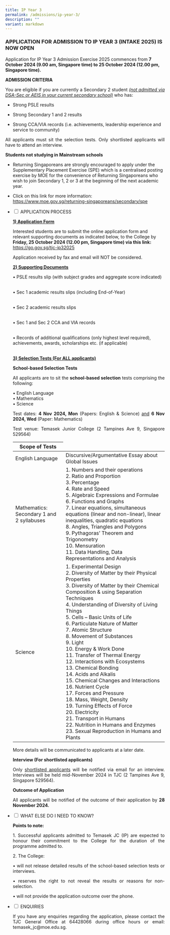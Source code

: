 ```yaml
---
title: IP Year 3
permalink: /admissions/ip-year-3/
description: ""
variant: markdown
---
```

### **APPLICATION FOR ADMISSION TO IP YEAR 3 (INTAKE 2025) IS NOW OPEN**

Application for IP Year 3 Admission Exercise 2025 commences from **7 October 2024 (9.00 am, Singapore time) to 25 October 2024 (12.00 pm, Singapore time).**

<p style="text-align: justify;"><b>ADMISSION CRITERIA</b></p>

<p style="text-align: justify;">You are eligible if you are currently a Secondary 2 student <i><u>(not admitted via DSA-Sec or AEIS in your current secondary school)</u></i> who has:</p>

* Strong PSLE results

* Strong Secondary 1 and 2 results

* Strong CCA/VIA records (i.e. achievements, leadership experience and service to community)

<p style="text-align: justify;">All applicants must sit the selection tests. Only shortlisted applicants will have to attend an interview.</p>

<p style="text-align: justify;"><b>Students not studying in Mainstream schools</b></p>

* Returning Singaporeans are strongly encouraged to apply under the Supplementary Placement Exercise (SPE) which is a centralised posting exercise by MOE for the convenience of Returning Singaporeans who wish to join Secondary 1, 2 or 3 at the beginning of the next academic year. 

* Click on this link for more information: <a href="https://www.moe.gov.sg/returning-singaporeans/secondary/spe" target="_blank">https://www.moe.gov.sg/returning-singaporeans/secondary/spe</a>









<ul class="jekyllcodex_accordion">
  <li>
    <input type="checkbox" id="accordion1">
    <label for="accordion1">APPLICATION PROCESS </label>
    <div>
			<p style="text-align: justify;"><b><u>1) Application Form </u></b></p>Interested students are to submit the online application form and relevant supporting documents as indicated below, to the College by <b>Friday, 25 October 2024 (12.00 pm, Singapore time) via this link: </b><a href="https://go.gov.sg/tjc-ip32025" target="_blank">https://go.gov.sg/tjc-ip32025</a><p></p>
		
<p style="text-align: justify;">Application received by fax and email will NOT be considered.</p>
			
<p style="text-align: justify;"><b><u>2) Supporting Documents</u></b></p>

•	 PSLE results slip (with subject grades and aggregate score indicated)<br><br>

•	 Sec 1 academic results slips (including End-of-Year)<br><br>

•	 Sec 2 academic results slips <br><br>

•	 Sec 1 and Sec 2 CCA and VIA records<br><br>

•	 Records of additional qualifications (only highest level required), achievements, awards, scholarships etc. (if applicable)<br><br>

<p style="text-align: justify;"><b><u>3) Selection Tests (For ALL applicants)</u></b></p>

<p style="text-align: justify;"><b>School-based Selection Tests</b></p>

<p style="text-align: justify;">All applicants are to sit the <b>school-based selection</b> tests comprising the following:</p>

•	  English Language<br>
•	  Mathematics<br>
•	  Science<br>

<p style="text-align: justify;">Test dates: <b>4 Nov 2024, Mon</b> (Papers: English &amp; Science) <u>and</u> <b>6 Nov 2024, Wed</b> (Paper: Mathematics)</p>
	
<p style="text-align: justify;">Test venue: Temasek Junior College (2 Tampines Ave 9, Singapore 529564)</p> 	
	
		
		
		
		
<table>
<thead>
<tr>
<th style="text-align: center;">Scope of Tests</th>
</tr>
</thead>
<tbody>
<tr>
<td>English Language
</td>
<td> Discursive/Argumentative Essay about Global Issues</td>
</tr>
<tr>
<td>Mathematics: Secondary 1 and 2 syllabuses </td>
<td>1. Numbers and their operations<br>
2. Ratio and Proportion<br>
3. Percentage<br>
4. Rate and Speed<br>
5. Algebraic Expressions and Formulae<br>
6. Functions and Graphs<br>
7. Linear equations, simultaneous equations (linear and non-linear), linear inequalities, quadratic equations<br>
8. Angles, Triangles and Polygons<br>
9. Pythagoras’ Theorem and Trigonometry<br>
10. Mensuration<br>
11. Data Handling, Data Representations and Analysis 
<br>
</td>
</tr>
<tr>
<td>Science</td>
<td>1. Experimental Design<br>
2.	Diversity of Matter by their Physical Properties<br>
3.	Diversity of Matter by their Chemical Composition &amp; using Separation Techniques<br>
4.	Understanding of Diversity of Living Things<br>
5.	Cells – Basic Units of Life<br>
6.	Particulate Nature of Matter<br>
7.	Atomic Structure<br>
8.	Movement of Substances<br>
9.	Light<br>
10.	Energy &amp; Work Done<br>
11.	Transfer of Thermal Energy<br>
12.	Interactions with Ecosystems<br>
13.	Chemical Bonding<br>
14.	Acids and Alkalis<br>
15.	Chemical Changes and Interactions<br>
16.	Nutrient Cycle<br>
17.	Forces and Pressure<br>
18.	Mass, Weight, Density<br>
19.	Turning Effects of Force<br>
20.	Electricity<br>
21.	Transport in Humans<br>
22.	Nutrition in Humans and Enzymes<br>
23.	Sexual Reproduction in Humans and Plants<br>
</td>
</tr>
</tbody>
</table>
    
<p style="text-align: justify;">More details will be communicated to applicants at a later date.</p>

<p style="text-align: justify;"><b>Interview (For shortlisted applicants)</b></p>

<p style="text-align: justify;">Only <u>shortlisted applicants</u> will be notified via email for an interview. Interviews will be held mid-November 2024 in TJC (2 Tampines Ave 9, Singapore 529564). </p>

<p style="text-align: justify;"><b>Outcome of Application</b></p>

<p style="text-align: justify;">All applicants will be notified of the outcome of their application by <b>28 November 2024.</b></p>

		
		
		
		
</div>
</li> 
 
 <li>
    <input type="checkbox" id="accordion3">
    <label for="accordion3">WHAT ELSE DO I NEED TO KNOW? </label>
    <div>
			<p style="text-align: justify;"><b>Points to note: </b></p>
			
<p style="text-align: justify;">1. Successful applicants admitted to Temasek JC (IP) are expected to honour their commitment to the College for the duration of the programme admitted to.</p>	
			
<p style="text-align: justify;">2. The College:</p>	

<p style="text-align: justify;">• will not release detailed results of the school-based selection tests or interviews.</p>				
<p style="text-align: justify;">• reserves the right to not reveal the results or reasons for non-selection.</p>	
<p style="text-align: justify;">• will not provide the application outcome over the phone.</p>	
			
		
   </div>
	</li> 
	  <li>
    <input type="checkbox" id="accordion4">
    <label for="accordion4">ENQUIRIES</label>
    <div>
			<p style="text-align: justify;">If you have any enquiries regarding the application, please contact the TJC General Office at 64428066 during office hours or email: temasek_jc@moe.edu.sg. </p>
    </div>
	</li> 
	
</ul>